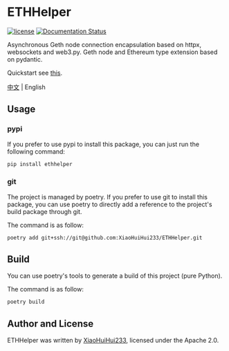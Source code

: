 # ETHHelper

[![license](https://img.shields.io/github/license/XiaoHuiHui233/ETHHelper)](https://github.com/XiaoHuiHui233/ETHHelper/blob/main/LICENSE)
[![Documentation Status](https://readthedocs.org/projects/ethhelper/badge/?version=latest)](https://ethhelper.readthedocs.io/en/latest/?badge=latest)

Asynchronous Geth node connection encapsulation based on httpx, websockets and web3.py. Geth node and Ethereum type extension based on pydantic.

Quickstart see [this](https://ethhelper.readthedocs.io/en/latest/quickstart.html).

[中文](docs/README_cn.md) | English

## Usage

### pypi

If you prefer to use pypi to install this package, you can just run the following command:

```bash
pip install ethhelper
```

### git

The project is managed by poetry. If you prefer to use git to install this package, you can use poetry to directly add a reference to the project's build package through git.

The command is as follow:

```bash
poetry add git+ssh://git@github.com:XiaoHuiHui233/ETHHelper.git
```

## Build

You can use poetry's tools to generate a build of this project (pure Python).

The command is as follow:

```bash
poetry build
```

## Author and License

ETHHelper was written by [XiaoHuiHui233](https://github.com/XiaoHuiHui233/), licensed under the Apache 2.0.
